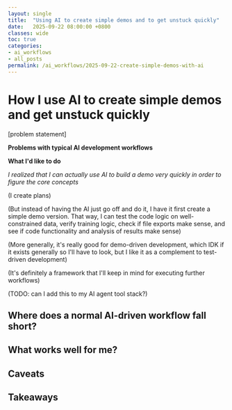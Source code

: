 ```yaml
---
layout: single
title:  "Using AI to create simple demos and to get unstuck quickly"
date:   2025-09-22 08:00:00 +0800
classes: wide
toc: true
categories:
- ai_workflows
- all_posts
permalink: /ai_workflows/2025-09-22-create-simple-demos-with-ai
---
```


# How I use AI to create simple demos and get unstuck quickly

[problem statement]

**Problems with typical AI development workflows**

**What I'd like to do**

*I realized that I can actually use AI to build a demo very quickly in order to figure the core concepts*

(I create plans)

(But instead of having the AI just go off and do it, I have it first create a simple demo version. That way, I can test the code logic on well-constrained data, verify training logic, check if file exports make sense, and see if code functionality and analysis of results make sense)

(More generally, it's really good for demo-driven development, which IDK if it exists generally so I'll have to look, but I like it as a complement to test-driven development)

(It's definitely a framework that I'll keep in mind for executing further workflows)

(TODO: can I add this to my AI agent tool stack?)

## Where does a normal AI-driven workflow fall short?

## What works well for me?

## Caveats

## Takeaways
